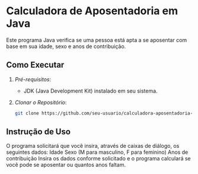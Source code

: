 # Calculadora de Aposentadoria em Java

Este programa Java verifica se uma pessoa está apta a se aposentar com base em sua idade, sexo e anos de contribuição.

## Como Executar

1. *Pré-requisitos*:
   - JDK (Java Development Kit) instalado em seu sistema.

2. *Clonar o Repositório*:
   ```bash
   git clone https://github.com/seu-usuario/calculadora-aposentadoria-java.git

## Instrução de Uso

O programa solicitará que você insira, através de caixas de diálogo, os seguintes dados:
Idade
Sexo (M para masculino, F para feminino)
Anos de contribuição
Insira os dados conforme solicitado e o programa calculará se você pode se aposentar ou quantos anos faltam.